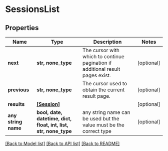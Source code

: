 # SessionsList


## Properties
Name | Type | Description | Notes
------------ | ------------- | ------------- | -------------
**next** | **str, none_type** | The cursor with which to continue pagination if additional result pages exist. | [optional] 
**previous** | **str, none_type** | The cursor used to obtain the current result page. | [optional] 
**results** | [**[Session]**](Session.md) |  | [optional] 
**any string name** | **bool, date, datetime, dict, float, int, list, str, none_type** | any string name can be used but the value must be the correct type | [optional]

[[Back to Model list]](../README.md#documentation-for-models) [[Back to API list]](../README.md#documentation-for-api-endpoints) [[Back to README]](../README.md)


